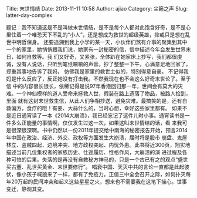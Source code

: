 Title: 末世情结
Date: 2013-11-11 10:58
Author: ajiao
Category: 尘籁之声
Slug: latter-day-complex


题记：我不知道这是不是叫做末世情结，是不是每个人都对此饱含好奇，是不是心里住着一个唯恐天下不乱的“小人”，还是想成为救世的超级英雄，抑或只是想在乱世中明哲保身。
还要追溯到我上小学的某一天，小伙伴们煞有介事的聚集到其中一个的家里，她悄悄跟我们说，她家有一封秘密的信，信中描述今年会发生世界末日，如何自救等。我
们又好奇，又紧张，全体趴在她家床上抄写，我们都很虔诚，没有人说话，只听到笔纸唰唰的声音。抄了整整一下午，心满意足地回家了，郑重其事地告诉了我妈，
仿佛我是家里的救世主似的，特别得意自豪。
不记得我妈是什么反应了，反正她没有打击我。不然我现在也不会这么好奇末世论了。至于信
中的内容很长很长，依稀记得是说97年香港回归那一年，世间会有莫大的灾难。一个神仙模样的道人受命来拯救人世，假装在路上遗落了物品，被路人捡到，里面
就有这封末世救生信，从此人们争相抄送，避免灾难。最搞笑的是，还有自救偏方，食疗的哦！有姜、大蒜什么的，当时心想，幸好这些家里都有。
如果不是近日通宵读了一本《2014大崩溃》，我已经忘记了这件儿时小事。通宵读书是一件多么正能量的事情啊，仅仅发生过这一次，如果这叫末世情结的话，看
来我可是很深很深啊。书中仍然以一份2011年提交给中南海的秘密报告开始，预言2014年中国在政治、经济、外交、政权等方面发生大崩溃，届时将是股市
崩盘、鬼屋林立、盗贼四起、边境冲突、地方政权突起、内忧外患。此书将近300页，翔实地描述当前几位集权者的家族历史、仕途履历、性格作风，大崩溃的演
进过程及各种可怕的后果。失落的是再没有自救秘方神马的，只是一个古已有之的观点“盛世买古董、乱世买黄金、末世要修行”。
唱衰中国、天灭中共的言论一直都是此起彼伏，像小孩子喊狼来了一样，都有了免疫力。正值三中全会召开之际，如何扑灭每年20万起的民间冲突和起义这些星星之火，想来也不需要我在这笔下操心。世事变迁，静观其变。
